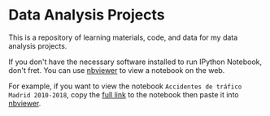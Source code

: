 # Data Analysis Projects

This is a repository of learning materials, code, and data for my data analysis projects.

If you don't have the necessary software installed to run IPython Notebook, don't fret. You can use [nbviewer](http://nbviewer.ipython.org/) to view a notebook on the web.

For example, if you want to view the notebook `Accidentes de tráfico Madrid 2010-2018`, copy the [full link](https://github.com/arredocana/data-analysis/blob/main/Accidentes%20de%20tr%C3%A1fico%20Madrid%202010-2018.ipynb) to the notebook then paste it into [nbviewer](https://nbviewer.jupyter.org/github/arredocana/data-analysis/blob/main/Accidentes%20de%20tr%C3%A1fico%20Madrid%202010-2018.ipynb).
